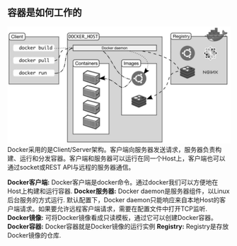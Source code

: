 ## 容器是如何工作的

![](https://raw.githubusercontent.com/chenxh/interviews/master/09_devops/imgs/docker.jpg "图片title")
Docker采用的是Client/Server架构。客户端向服务器发送请求，服务器负责构建、运行和分发容器。客户端和服务器可以运行在同一个Host上，客户端也可以通过socket或REST API与远程的服务器通信。

**Docker客户端:** Docker客户端是docker命令。通过docker我们可以方便地在Host上构建和运行容器.
**Docker服务器:** Docker daemon是服务器组件，以Linux后台服务的方式运行. 默认配置下，Docker daemon只能响应来自本地Host的客户端请求。如果要允许远程客户端请求，需要在配置文件中打开TCP监听.
**Docker镜像:** 可将Docker镜像看成只读模板，通过它可以创建Docker容器。
**Docker容器:** Docker容器就是Docker镜像的运行实例
**Registry:** Registry是存放Docker镜像的仓库.

